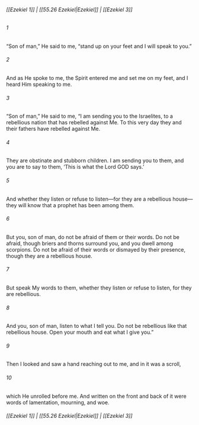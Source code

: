 
###### [[Ezekiel 1]] | [[55.26 Ezekiel|Ezekiel]] | [[Ezekiel 3]]

###### 1
“Son of man,” He said to me, “stand up on your feet and I will speak to you.”
###### 2
And as He spoke to me, the Spirit entered me and set me on my feet, and I heard Him speaking to me.
###### 3
“Son of man,” He said to me, “I am sending you to the Israelites, to a rebellious nation that has rebelled against Me. To this very day they and their fathers have rebelled against Me.
###### 4
They are obstinate and stubborn children. I am sending you to them, and you are to say to them, ‘This is what the Lord GOD says.’
###### 5
And whether they listen or refuse to listen—for they are a rebellious house—they will know that a prophet has been among them.
###### 6
But you, son of man, do not be afraid of them or their words. Do not be afraid, though briers and thorns surround you, and you dwell among scorpions. Do not be afraid of their words or dismayed by their presence, though they are a rebellious house.
###### 7
But speak My words to them, whether they listen or refuse to listen, for they are rebellious.
###### 8
And you, son of man, listen to what I tell you. Do not be rebellious like that rebellious house. Open your mouth and eat what I give you.”
###### 9
Then I looked and saw a hand reaching out to me, and in it was a scroll,
###### 10
which He unrolled before me. And written on the front and back of it were words of lamentation, mourning, and woe.

###### [[Ezekiel 1]] | [[55.26 Ezekiel|Ezekiel]] | [[Ezekiel 3]]
